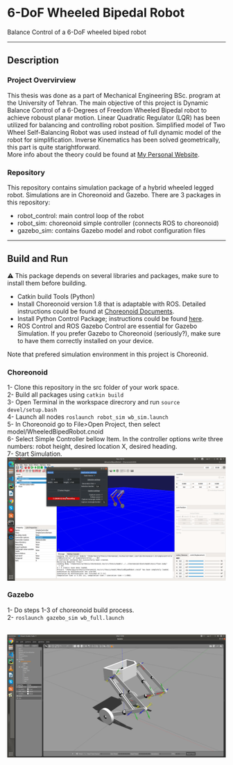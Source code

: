 # 6-DoF Wheeled Bipedal Robot
Balance Control of a 6-DoF wheeled biped robot
- - -
## Description
### Project Overvirview
This thesis was done as a part of Mechanical Engineering BSc. program at the University of Tehran. The main objective of this project is Dynamic Balance Control of a 6-Degrees of Freedom Wheeled Bipedal robot to achieve roboust planar motion. Linear Quadratic Regulator (LQR) has been utilized for balancing and controlling robot position. Simplified model of Two Wheel Self-Balancing Robot was used instead of full dynamic model of the robot for simplification. Inverse Kinematics has been solved geometrically, this part is quite starightforward.<br>
More info about the theory could be found at [My Personal Website](http://kasra-sinaei.ir/).
### Repository
This repository contains simulation package of a hybrid wheeled legged robot. Simulations are in Choreonoid and Gazebo. There are 3 packages in this repository:
<ul>
    <li>robot_control: main control loop of the robot</li>
    <li>robot_sim: choreonoid simple controller (connects ROS to choreonoid)</li>
    <li>gazebo_sim: contains Gazebo model and robot configuration files</li>
</ul>

- - -
## Build and Run
<p>&#9888 This package depends on several libraries and packages, make sure to install them before building.<br>
<ul>
    <li>Catkin build Tools (Python)</li>
    <li>Install Choreonoid version 1.8 that is adaptable with ROS. Detailed instructions could be found at <a href=https://choreonoid.org/ja/manuals/latest/ros/build-choreonoid.html>Choreonoid Documents</a>. </li>
    <li>Install Python Control Package; instructions could be found <a href=https://python-control.readthedocs.io/en/0.8.3/intro.html>here</a>.</li>
    <li>ROS Control and ROS Gazebo Control are essential for Gazebo Simulation. If you prefer Gazebo to Choreonoid (seriously?), make sure to have them correctly installed on your device.</li>
</ul>
Note that prefered simulation environment in this project is Choreonid.<br>

### Choreonoid

1- Clone this repository in the src folder of your work space. <br>
2- Build all packages using `catkin build` <br>
3- Open Terminal in the workspace direcrory and run `source devel/setup.bash` <br>
4- Launch all nodes `roslaunch robot_sim wb_sim.launch` <br>
5- In Choreonoid go to File>Open Project, then select model/WheeledBipedRobot.cnoid <br>
6- Select Simple Controller bellow Item. In the controller options write three numbers: robot height, desired location X, desired heading. <br>
7- Start Simulation. <br>
<img src="choreonoid.gif" align="center"/>

### Gazebo
1- Do steps 1-3 of choreonoid build process. </br>
2- `roslaunch gazebo_sim wb_full.launch` </br>
 

<br>
<img src="wheeled_biped_gazebo.png" align="center"/>
